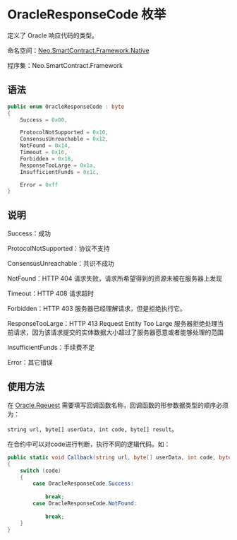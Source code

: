 # OracleResponseCode 枚举

定义了 Oracle 响应代码的类型。

命名空间：[Neo.SmartContract.Framework.Native](index.md)

程序集：Neo.SmartContract.Framework

## 语法

```cs
public enum OracleResponseCode : byte
{
    Success = 0x00,

    ProtocolNotSupported = 0x10,
    ConsensusUnreachable = 0x12,
    NotFound = 0x14,
    Timeout = 0x16,
    Forbidden = 0x18,
    ResponseTooLarge = 0x1a,
    InsufficientFunds = 0x1c,

    Error = 0xff
}
```

## 说明

Success：成功

ProtocolNotSupported：协议不支持

ConsensusUnreachable：共识不成功

NotFound：HTTP 404 请求失败，请求所希望得到的资源未被在服务器上发现

Timeout：HTTP 408 请求超时

Forbidden：HTTP 403 服务器已经理解请求，但是拒绝执行它。

ResponseTooLarge：HTTP 413 Request Entity Too Large 服务器拒绝处理当前请求，因为该请求提交的实体数据大小超过了服务器愿意或者能够处理的范围

InsufficientFunds：手续费不足

Error：其它错误

## 使用方法

在 [Oracle.Rqeuest](Oracle/Request.md) 需要填写回调函数名称，回调函数的形参数据类型的顺序必须为：

`string url, byte[] userData, int code, byte[] result`。

在合约中可以对code进行判断，执行不同的逻辑代码。如：

```cs
public static void Callback(string url, byte[] userData, int code, byte[] result)
{
    switch (code)
    {
        case OracleResponseCode.Success: 
            
            break;
        case OracleResponseCode.NotFound: 
            
            break;
    }
}
```



